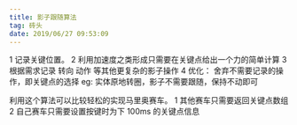 ```yaml
---
title: 影子跟随算法
tag: 砖头
date: 2019/06/27 09:53:09
---
```


1 记录关键位置。
2 利用加速度之类形成只需要在关键点给出一个力的简单计算
3 根据需求记录 转向 动作 等其他更复杂的影子操作
4 优化： 舍弃不需要记录的操作，即关键点的选择 eg: 实体原地转圈，影子不需要跟随，保持不动即可

利用这个算法可以比较轻松的实现马里奥赛车。
1 其他赛车只需要返回关键点数组
2 自己赛车只需要设置按键时为下 100ms 的关键点信息
